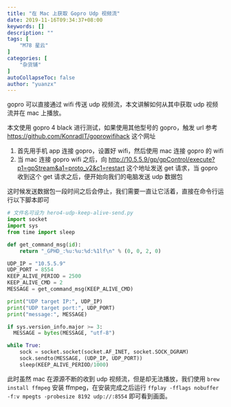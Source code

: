 ```yaml
---
title: "在 Mac 上获取 Gopro Udp 视频流"
date: 2019-11-16T09:34:37+08:00
keywords: []
description: ""
tags: [
    "M78 星云"
]
categories: [
    "杂货铺"
]
autoCollapseToc: false
author: "yuanzx"
---
```


gopro 可以直接通过 wifi 传送 udp 视频流，本文讲解如何从其中获取 udp 视频流并在 mac 上播放。

本文使用 gopro 4 black 进行测试，如果使用其他型号的 gopro，触发 url 参考 https://github.com/KonradIT/goprowifihack 这个网址

1. 首先用手机 app 连接 gopro，设置好 wifi，然后使用 mac 连接 gopro 的 wifi
2. 当 mac 连接 gopro wifi 之后，向 http://10.5.5.9/gp/gpControl/execute?p1=gpStream&a1=proto_v2&c1=restart 这个地址发送 get 请求，当 gopro 收到这个 get 请求之后，便开始向我们的电脑发送 udp 数据包

这时候发送数据包一段时间之后会停止，我们需要一直让它活着，直接在命令行运行以下脚本即可

```python
# 文件名可设为 hero4-udp-keep-alive-send.py
import socket
import sys
from time import sleep

def get_command_msg(id):
	return "_GPHD_:%u:%u:%d:%1lf\n" % (0, 0, 2, 0)

UDP_IP = "10.5.5.9"
UDP_PORT = 8554
KEEP_ALIVE_PERIOD = 2500
KEEP_ALIVE_CMD = 2
MESSAGE = get_command_msg(KEEP_ALIVE_CMD)

print("UDP target IP:", UDP_IP)
print("UDP target port:", UDP_PORT)
print("message:", MESSAGE)

if sys.version_info.major >= 3:
  MESSAGE = bytes(MESSAGE, "utf-8")

while True:
	sock = socket.socket(socket.AF_INET, socket.SOCK_DGRAM)
	sock.sendto(MESSAGE, (UDP_IP, UDP_PORT))
	sleep(KEEP_ALIVE_PERIOD/1000)
```

此时虽然 mac 在源源不断的收到 udp 视频流，但是却无法播放，我们使用 `brew install ffmpeg` 安装 ffmpeg，在安装完成之后运行 `ffplay -fflags nobuffer -f:v mpegts -probesize 8192 udp://:8554` 即可看到画面。